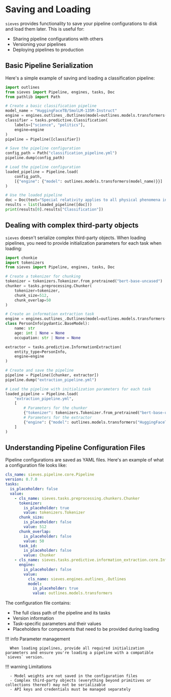 # Saving and Loading

`sieves` provides functionality to save your pipeline configurations to disk and load them later. This is useful for:

- Sharing pipeline configurations with others
- Versioning your pipelines
- Deploying pipelines to production

## Basic Pipeline Serialization

Here's a simple example of saving and loading a classification pipeline:

```python
import outlines
from sieves import Pipeline, engines, tasks, Doc
from pathlib import Path

# Create a basic classification pipeline
model_name = "HuggingFaceTB/SmolLM-135M-Instruct"
engine = engines.outlines_.Outlines(model=outlines.models.transformers(model_name))
classifier = tasks.predictive.Classification(
    labels=["science", "politics"], 
    engine=engine
)
pipeline = Pipeline([classifier])

# Save the pipeline configuration
config_path = Path("classification_pipeline.yml")
pipeline.dump(config_path)

# Load the pipeline configuration
loaded_pipeline = Pipeline.load(
    config_path,
    [{"engine": {"model": outlines.models.transformers(model_name)}}]
)

# Use the loaded pipeline
doc = Doc(text="Special relativity applies to all physical phenomena in the absence of gravity.")
results = list(loaded_pipeline([doc]))
print(results[0].results["Classification"])
```

## Dealing with complex third-party objects

`sieves` doesn't serialize complex third-party objects. When loading pipelines, you need to provide initialization parameters for each task when loading:

```python
import chonkie
import tokenizers
from sieves import Pipeline, engines, tasks, Doc

# Create a tokenizer for chunking
tokenizer = tokenizers.Tokenizer.from_pretrained("bert-base-uncased")
chunker = tasks.preprocessing.Chunker(
    tokenizer=tokenizer,
    chunk_size=512,
    chunk_overlap=50
)

# Create an information extraction task
engine = engines.outlines_.Outlines(model=outlines.models.transformers("HuggingFaceTB/SmolLM-135M-Instruct"))
class PersonInfo(pydantic.BaseModel):
    name: str
    age: int | None = None
    occupation: str | None = None

extractor = tasks.predictive.InformationExtraction(
    entity_type=PersonInfo,
    engine=engine
)

# Create and save the pipeline
pipeline = Pipeline([chunker, extractor])
pipeline.dump("extraction_pipeline.yml")

# Load the pipeline with initialization parameters for each task
loaded_pipeline = Pipeline.load(
    "extraction_pipeline.yml",
    [
        # Parameters for the chunker
        {"tokenizer": tokenizers.Tokenizer.from_pretrained("bert-base-uncased"),},
        # Parameters for the extractor
        {"engine": {"model": outlines.models.transformers("HuggingFaceTB/SmolLM-135M-Instruct")}}
    ]
)
```

## Understanding Pipeline Configuration Files

Pipeline configurations are saved as YAML files. Here's an example of what a configuration file looks like:

```yaml
cls_name: sieves.pipeline.core.Pipeline
version: 0.7.0
tasks:
  is_placeholder: false
  value:
    - cls_name: sieves.tasks.preprocessing.chunkers.Chunker
      tokenizer:
        is_placeholder: true
        value: tokenizers.Tokenizer
      chunk_size:
        is_placeholder: false
        value: 512
      chunk_overlap:
        is_placeholder: false
        value: 50
      task_id:
        is_placeholder: false
        value: Chunker
    - cls_name: sieves.tasks.predictive.information_extraction.core.InformationExtraction
      engine:
        is_placeholder: false
        value:
          cls_name: sieves.engines.outlines_.Outlines
          model:
            is_placeholder: true
            value: outlines.models.transformers
```

The configuration file contains:

- The full class path of the pipeline and its tasks
- Version information
- Task-specific parameters and their values
- Placeholders for components that need to be provided during loading

!!! info Parameter management

      When loading pipelines, provide all required initialization parameters and ensure you're loading a pipeline with a compatible `sieves` version.

!!! warning Limitations

      - Model weights are not saved in the configuration files
      - Complex third-party objects (everything beyond primitives or collections thereof) may not be serializable
      - API keys and credentials must be managed separately
